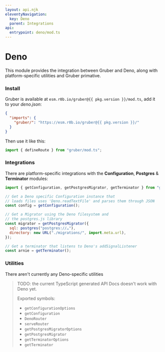```yaml
---
layout: api.njk
eleventyNavigation:
  key: Deno
  parent: Integrations
api:
  entrypoint: deno/mod.ts
---
```


# Deno

This module provides the integration between Gruber and Deno, along with platform-specific utilities and Gruber primative.

### Install

Gruber is available at `esm.r0b.io/gruber@{{ pkg.version }}/mod.ts`, add it to your _deno.json_:

<esm-info endpoint="https://esm.r0b.io"></esm-info>

```json
{
  "imports": {
    "gruber/": "https://esm.r0b.io/gruber@{{ pkg.version }}/"
  }
}
```

Then use it like this:

```js
import { defineRoute } from "gruber/mod.ts";
```

### Integrations

There are platform-specific integrations with the **Configuration**, **Postgres** & **Terminator** modules:

```js
import { getConfiguration, getPostgresMigrator, getTerminator } from "gruber";

// Get a Deno specific Configuration instance that
// loads files uses 'Deno.readTextFile' and parses them through JSON
const config = getConfiguration();

// Get a Migrator using the Deno filesystem and
// the postgres.js library
const migrator = getPostgresMigrator({
  sql: postgres("postgres://…"),
  directory: new URL("./migrations/", import.meta.url),
});

// Get a terminator that listens to Deno's addSignalListener
const arnie = getTerminator();
```

### Utilities

There aren't currently any Deno-specific utilities

> TODO: the current TypeScript generated API Docs doesn't work with Deno yet.
>
> Exported symbols:
>
> - `getConfigurationOptions`
> - `getConfiguration`
> - `DenoRouter`
> - `serveRouter`
> - `getPostgresMigratorOptions`
> - `getPostgresMigrator`
> - `getTerminatorOptions`
> - `getTerminator`
